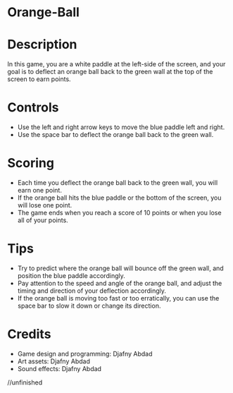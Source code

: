 # Orange-Ball

# Description

In this game, you are a white paddle at the left-side of the screen, and your goal is to deflect an orange ball back to the green wall at the top of the screen to earn points.

# Controls

- Use the left and right arrow keys to move the blue paddle left and right.
- Use the space bar to deflect the orange ball back to the green wall.

# Scoring

- Each time you deflect the orange ball back to the green wall, you will earn one point.
- If the orange ball hits the blue paddle or the bottom of the screen, you will lose one point.
- The game ends when you reach a score of 10 points or when you lose all of your points.

# Tips

- Try to predict where the orange ball will bounce off the green wall, and position the blue paddle accordingly.
- Pay attention to the speed and angle of the orange ball, and adjust the timing and direction of your deflection accordingly.
- If the orange ball is moving too fast or too erratically, you can use the space bar to slow it down or change its direction.

# Credits

- Game design and programming: Djafny Abdad
- Art assets: Djafny Abdad
- Sound effects: Djafny Abdad

//unfinished
